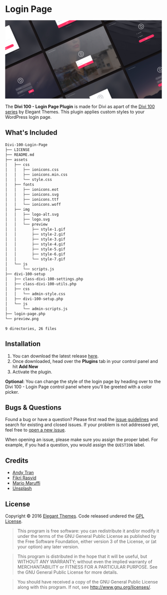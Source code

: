 # Login Page
![Login Page Preview Image](preview.png)

The **Divi 100 - Login Page Plugin** is made for Divi as apart of the [Divi 100 series](www.elegantthemes.com/blog/theme-sneak-peeks/the-divi-100-marathon-and-the-countdown-to-divi-3-0) by Elegant Themes. This plugin applies custom styles to your WordPress login page.

## What's Included
```
Divi-100-Login-Page
├── LICENSE
├── README.md
├── assets
│   ├── css
│   │   ├── ionicons.css
│   │   ├── ionicons.min.css
│   │   └── style.css
│   ├── fonts
│   │   ├── ionicons.eot
│   │   ├── ionicons.svg
│   │   ├── ionicons.ttf
│   │   └── ionicons.woff
│   ├── img
│   │   ├── logo-alt.svg
│   │   ├── logo.svg
│   │   └── preview
│   │       ├── style-1.gif
│   │       ├── style-2.gif
│   │       ├── style-3.gif
│   │       ├── style-4.gif
│   │       ├── style-5.gif
│   │       ├── style-6.gif
│   │       └── style-7.gif
│   └── js
│       └── scripts.js
├── divi-100-setup
│   ├── class-divi-100-settings.php
│   ├── class-divi-100-utils.php
│   ├── css
│   │   └── admin-style.css
│   ├── divi-100-setup.php
│   └── js
│       └── admin-scripts.js
├── login-page.php
└── preview.png

9 directories, 26 files
```

## Installation
1. You can download the latest release [here](https://github.com/andyhqtran/Divi-100-Login-Page/releases).
2. Once downloaded, head over the **Plugins** tab in your control panel and hit **Add New**
3. Activate the plugin.

**Optional**: You can change the style of the login page by heading over to the Divi 100 - Login Page control panel where you'll be greeted with a color picker.

## Bugs &amp; Questions
Found a bug or have a question? Please first read the [issue guidelines](https://github.com/andyhqtran/divi-100-login-page/blob/master/.github/ISSUE_TEMPLATE.md) and search for existing and closed issues. If your problem is not addressed yet, feel free to [open a new issue](https://github.com/andyhqtran/divi-100-login-page/issues).

When opening an issue, please make sure you assign the proper label. For example, if you had a question, you would assign the `QUESTION` label.

## Credits
- [Andy Tran](https://github.com/andyhqtran)
- [Fikri Rasyid](https://github.com/fikrirasyid)
- [Mario Maruffi](https://dribbble.com/MarioMaruffi)
- [Unsplash](https://unsplash.com/)

## License
Copyright © 2016 [Elegant Themes](http://elegantthemes.com). Code released undered the [GPL License](https://github.com/andyhqtran/divi-100-login-page/blob/master/LICENSE).

>    This program is free software: you can redistribute it and/or modify
>    it under the terms of the GNU General Public License as published by
>    the Free Software Foundation, either version 3 of the License, or
>    (at your option) any later version.

>    This program is distributed in the hope that it will be useful,
>    but WITHOUT ANY WARRANTY; without even the implied warranty of
>    MERCHANTABILITY or FITNESS FOR A PARTICULAR PURPOSE.  See the
>    GNU General Public License for more details.

>    You should have received a copy of the GNU General Public License
>    along with this program.  If not, see <http://www.gnu.org/licenses/>.